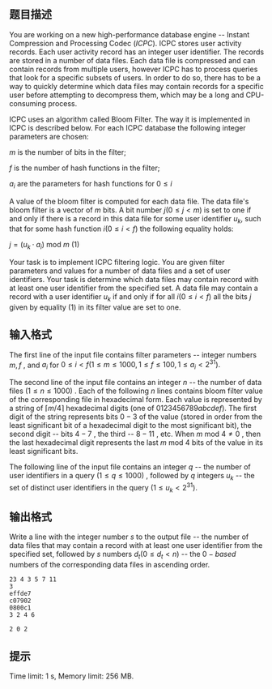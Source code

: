## 题目描述


You are working on a new high-performance database engine -- Instant Compression and Processing Codec $(ICPC).$ ICPC stores user activity records. Each user activity record has an integer user identifier. The records are stored in a number of data files. Each data file is compressed and can contain records from multiple users, however ICPC has to process queries that look for a specific subsets of users. In order to do so, there has to be a way to quickly determine which data files may contain records for a specific user before attempting to decompress them, which may be a long and CPU-consuming process.

ICPC uses an algorithm called Bloom Filter. The way it is implemented in ICPC is described below. For each ICPC database the following integer parameters are chosen:

$m$ is the number of bits in the filter;

$f$ is the number of hash functions in the filter;

$a_{i}$ are the parameters for hash functions for $0 \le i$

A value of the bloom filter is computed for each data file. The data file's bloom filter is a vector of $m$ bits. A bit number $j (0 \le j < m)$ is set to one if and only if there is a record in this data file for some user identifier $u_{k},$ such that for some hash function $i (0 \le i < f)$ the following equality holds:

$j = (u_{k} · a_{i})$ mod $m$ (1)

Your task is to implement ICPC filtering logic. You are given filter parameters and values for a number of data files and a set of user identifiers. Your task is determine which data files may contain record with at least one user identifier from the specified set. A data file may contain a record with a user identifier $u_{k}$ if and only if for all $i (0 \le i < f)$ all the bits $j$ given by equality (1) in its filter value are set to one.



## 输入格式


The first line of the input file contains filter parameters -- integer numbers $m , f$ , and $a_{i}$ for $0 \le i < f (1 \le m \le 1000 , 1 \le f \le 100 , 1 \le a_{i} < 2^{31}).$

The second line of the input file contains an integer $n$ -- the number of data files $(1 \le n \le 1000)$ . Each of the following $n$ lines contains bloom filter value of the corresponding file in hexadecimal form. Each value is represented by a string of $⌈m/4⌉$ hexadecimal digits (one of $0123456789abcdef).$ The first digit of the string represents bits $0-3$ of the value (stored in order from the least significant bit of a hexadecimal digit to the most significant bit), the second digit -- bits $4-7$ , the third -- $8-11$ , etc. When $m$ mod $4 ≠ 0$ , then the last hexadecimal digit represents the last $m$ mod $4$ bits of the value in its least significant bits.

The following line of the input file contains an integer $q$ -- the number of user identifiers in a query $(1 \le q \le 1000)$ , followed by $q$ integers $u_{k}$ -- the set of distinct user identifiers in the query $(1 \le u_{k} < 2^{31}).$



## 输出格式


Write a line with the integer number $s$ to the output file -- the number of data files that may contain a record with at least one user identifier from the specified set, followed by $s$ numbers $d_{t} (0 \le d_{t} < n)$ -- the $0-based$ numbers of the corresponding data files in ascending order.



```input1
23 4 3 5 7 11
3
effde7
c07902
0800c1
3 2 4 6

```

```output1
2 0 2

```

## 提示
Time limit: 1 s, Memory limit: 256 MB. 



